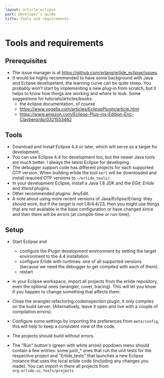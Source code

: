 ```yaml
---
layout: article_eclipse
part: Developer's guide
title: Tools and requirements
---
```


# Tools and requirements

## Prerequisites

* The issue manager is at <https://github.com/erlang/erlide_eclipse/issues>.
* It would be highly recommended to have some background with Java and Eclipse development, the learning curve can be quite steep. You probably won't start by implementing a new plug-in from scratch, but it helps to know how things are working and where to look. Some suggestions for tutorials/articles/books:
  * the eclipse documentation, of course
  * <https://www.vogella.com/articles/EclipsePlugIn/article.html>
  * <https://www.amazon.com/Eclipse-Plug-ins-Edition-Eric-Clayberg/dp/0321553462>

## Tools

* Download and install Eclipse 4.4 or later, which will serve as a target for development.
* You can use Eclipse 4.4 for development too, but the newer Java tools are much better. I always the latest Eclipse for developing.
* The debugger support code has different projects for each supported OTP version. When building erlide the tool `kerl` will be downloaded and install required OTP versions to `~/erlide_tools/`.
* In your development Eclipse, install a Java 1.8 JDK and the _EGit_, _Erlide_ and _Xtend_ plugins.
* Other recommended plugins: AnyEdit.
* A note about using more recent versions of Java/Eclipse/Erlang: they should work, but if the target is not 1.8/4.4/23, then you might use things that are not available in the base configuration or have changed since and then there will be errors (at compile-time or run-time).

## Setup

* Start Eclipse and
  * configure the Plugin development environment by setting the target environment to the 4.4 installation
  * configure Erlide with runtimes: one of all supported versions (because we need the debugger to get compiled with each of them).
  * restart
* In your Eclipse workspace, import all projects from the erlide repository, even the optional ones (wrangler, cover, tracing). This will let you know if you happen to change something that affects them.
* Close the wrangler.refactoring.codeinspection plugin, it only compiles on the build server. (Alternatively, leave it open and live with a couple of compilation errors).
* Configure some settings by importing the preferences from `meta/config`, this will help to keep a consistent view of the code.

* The projects should build without errors.

* The "Run" button's (green with white arrow) popdown menu should contain a few entries: some junit_* ones that run the unit tests for the respective project and "Erlide_tests" that launches a new Eclipse instance that uses the local erlide code (including any changes you made). You can import in there all projects from `org.erlide.ui.tests/projects`
